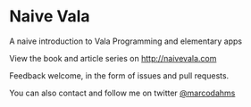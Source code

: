 # Naive Vala
A naive introduction to Vala Programming and elementary apps

View the book and article series on http://naivevala.com

Feedback welcome, in the form of issues and pull requests.

You can also contact and follow me on twitter [@marcodahms](https://twitter.com/marcodahms)
